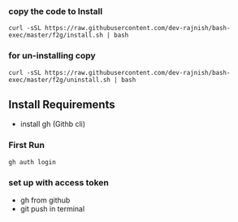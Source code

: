 ### copy the code to Install
```
curl -sSL https://raw.githubusercontent.com/dev-rajnish/bash-exec/master/f2g/install.sh | bash
```

### for un-installing copy 

```
curl -sSL https://raw.githubusercontent.com/dev-rajnish/bash-exec/master/f2g/uninstall.sh | bash
```
## Install Requirements
- install gh (Githb cli)

### First Run
```
gh auth login
```

### set up with access token
- gh from github 
- git push  in terminal 
